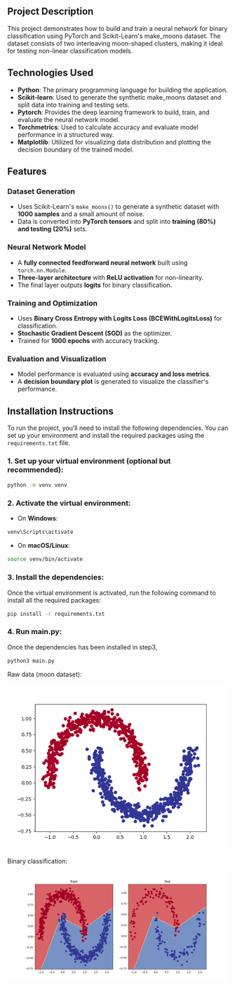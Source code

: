 ## **Project Description**

This project demonstrates how to build and train a neural network for binary classification using PyTorch and Scikit-Learn's make_moons dataset. The dataset consists of two interleaving moon-shaped clusters, making it ideal for testing non-linear classification models.
## **Technologies Used**

- **Python**:       The primary programming language for building the application.
- **Scikit-learn**: Used to generate the synthetic make_moons dataset and split data into training and testing sets.
- **Pytorch**:    Provides the deep learning framework to build, train, and evaluate the neural network model.
- **Torchmetrics**: Used to calculate accuracy and evaluate model performance in a structured way.
- **Matplotlib**: Utilized for visualizing data distribution and plotting the decision boundary of the trained model.

## **Features**

### **Dataset Generation**
- Uses Scikit-Learn's `make_moons()` to generate a synthetic dataset with **1000 samples** and a small amount of noise.
- Data is converted into **PyTorch tensors** and split into **training (80%) and testing (20%)** sets.

### **Neural Network Model**
- A **fully connected feedforward neural network** built using `torch.nn.Module`.
- **Three-layer architecture** with **ReLU activation** for non-linearity.
- The final layer outputs **logits** for binary classification.

### **Training and Optimization**
- Uses **Binary Cross Entropy with Logits Loss (BCEWithLogitsLoss)** for classification.
- **Stochastic Gradient Descent (SGD)** as the optimizer.
- Trained for **1000 epochs** with accuracy tracking.

### **Evaluation and Visualization**
- Model performance is evaluated using **accuracy and loss metrics**.
- A **decision boundary plot** is generated to visualize the classifier's performance.

## **Installation Instructions**

To run the project, you’ll need to install the following dependencies. You can set up your environment and install the required packages using the `requirements.txt` file.

### 1. Set up your virtual environment (optional but recommended):

```bash
python -m venv venv
```

### 2. Activate the virtual environment:

- On **Windows**:
```bash
venv\Scripts\activate
```

- On **macOS/Linux**:
```bash
source venv/bin/activate
```
### 3. Install the dependencies:
Once the virtual environment is activated, run the following command to install all the required packages:
```bash
pip install -r requirements.txt
```

### 4. Run main.py:
Once the dependencies has been installed in step3,
```bash
python3 main.py
```
Raw data (moon dataset):

![Decision Boundary](images/raw_data.png)

Binary classification:

![Decision Boundary](images/nn_classification_result_trained_model.png)



